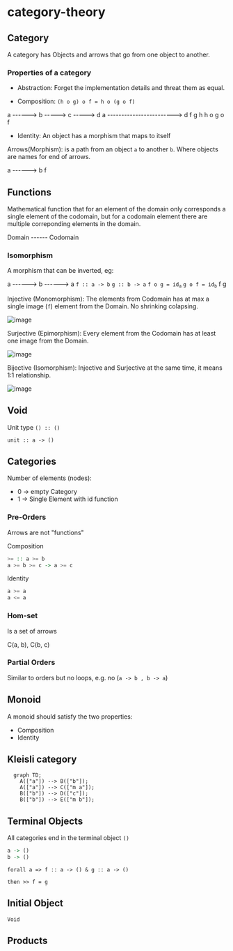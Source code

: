 # category-theory
## Category

A category has Objects and arrows that go from one object to another.

### Properties of a category

- Abstraction: Forget the implementation details and threat them as equal.

- Composition: `(h o g) o f = h o (g o f)`

a ------> b -----> c -----> d        a ------------------------> d
    f         g        h                       h o g o f

- Identity: An object has a morphism that maps to itself

Arrows(Morphism): is a path from an object `a` to another `b`. Where objects are names for end of arrows.

a ------> b
    f

## Functions

Mathematical function that for an element of the domain only corresponds a single element of the codomain, but for a codomain element there are multiple correponding elements in the domain.

Domain ------ Codomain

### Isomorphism

A morphism that can be inverted, eg:

a ------> b ------> a   `f :: a -> b`    `g :: b -> a`    `f o g = `<code>id<sub>a</sub></code> `g o f = `<code>id<sub>b</sub></code>
    f          g

Injective (Monomorphism): The elements from Codomain has at max a single image (`f`) element from the Domain. No shrinking colapsing.

![image](https://github.com/user-attachments/assets/08990457-a035-461e-b0c8-23b96d77ae7b)

Surjective (Epimorphism): Every element from the Codomain has at least one image from the Domain.

![image](https://github.com/user-attachments/assets/5f1a6a76-ac7c-4d76-a1b0-341134d18361)


Bijective (Isomorphism): Injective and Surjective at the same time, it means 1:1 relationship.

![image](https://github.com/user-attachments/assets/efcc001f-8c61-441b-b99d-049621308c89)

## Void

Unit type `() :: ()`

`unit :: a -> ()`

## Categories

Number of elements (nodes):

- 0 -> empty Category
- 1 -> Single Element with id function

### Pre-Orders

Arrows are not "functions"

Composition

```Haskell
>= :: a >= b
a >= b >= c -> a >= c
```

Identity

```Haskell
a >= a
a <= a
```

### Hom-set

Is a set of arrows

C(a, b), C(b, c)

### Partial Orders

Similar to orders but no loops, e.g. no (`a -> b , b -> a`)

## Monoid

A monoid should satisfy the two properties:

- Composition
- Identity

## Kleisli category

```mermaid
  graph TD;
    A(["a"]) --> B(["b"]);
    A(["a"]) --> C(["m a"]);
    B(["b"]) --> D(["c"]);
    B(["b"]) --> E(["m b"]);
```

## Terminal Objects

All categories end in the terminal object `()`

```Haskell
a -> ()
b -> ()
```

```
forall a => f :: a -> () & g :: a -> ()

then >> f = g
```

## Initial Object

```
Void
```

## Products
